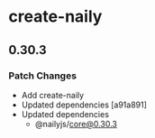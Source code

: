 # create-naily

## 0.30.3

### Patch Changes

- Add create-naily
- Updated dependencies [a91a891]
- Updated dependencies
  - @nailyjs/core@0.30.3
